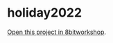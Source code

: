 holiday2022
=====

[Open this project in 8bitworkshop](http://8bitworkshop.com/redir.html?platform=atari8-800&githubURL=https%3A%2F%2Fgithub.com%2Fsehugg%2Fholiday2022&file=tgisnow.c).
